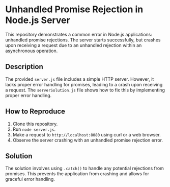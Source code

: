 # Unhandled Promise Rejection in Node.js Server

This repository demonstrates a common error in Node.js applications: unhandled promise rejections. The server starts successfully, but crashes upon receiving a request due to an unhandled rejection within an asynchronous operation.

## Description
The provided `server.js` file includes a simple HTTP server. However, it lacks proper error handling for promises, leading to a crash upon receiving a request.  The `serverSolution.js` file shows how to fix this by implementing proper error handling.

## How to Reproduce
1. Clone this repository.
2. Run `node server.js`.
3. Make a request to `http://localhost:8080` using curl or a web browser.
4. Observe the server crashing with an unhandled promise rejection error.

## Solution
The solution involves using `.catch()` to handle any potential rejections from promises. This prevents the application from crashing and allows for graceful error handling.